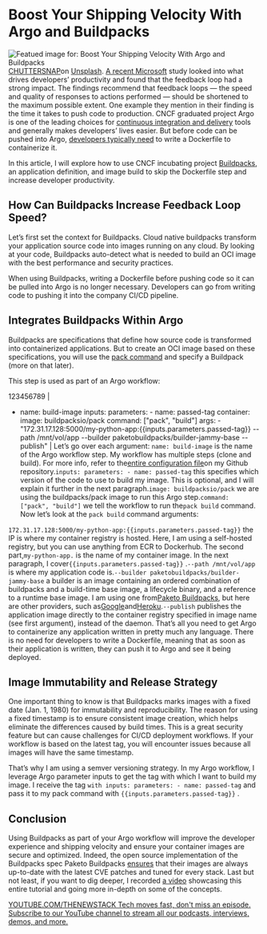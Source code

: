 # Boost Your Shipping Velocity With Argo and Buildpacks
![Featued image for: Boost Your Shipping Velocity With Argo and Buildpacks](https://cdn.thenewstack.io/media/2024/10/99798b46-chuttersnap-at5-ssyp6e4-unsplash-1024x683.jpg)
[CHUTTERSNAP](https://unsplash.com/@chuttersnap?utm_content=creditCopyText&utm_medium=referral&utm_source=unsplash)on
[Unsplash](https://unsplash.com/photos/assorted-shipping-trailers-in-port-aT5-sSYP6e4?utm_content=creditCopyText&utm_medium=referral&utm_source=unsplash).
[A recent Microsoft](https://queue.acm.org/detail.cfm?id=3595878) study looked into what drives developers’ productivity and found that the feedback loop had a strong impact. The findings recommend that feedback loops — the speed and quality of responses to actions performed — should be shortened to the maximum possible extent. One example they mention in their finding is the time it takes to push code to production.
CNCF graduated project Argo is one of the leading choices for [continuous integration and delivery](https://thenewstack.io/how-continuous-integration-and-continuous-delivery-ci-cd-enhances-devops/) tools and generally makes developers’ lives easier. But before code can be pushed into Argo, [developers typically need](https://thenewstack.io/5-things-developers-need-to-know-about-kubernetes-management/) to write a Dockerfile to containerize it.

In this article, I will explore how to use CNCF incubating project [Buildpacks](https://buildpacks.io/), an application definition, and image build to skip the Dockerfile step and increase developer productivity.

## How Can Buildpacks Increase Feedback Loop Speed?
Let’s first set the context for Buildpacks. Cloud native buildpacks transform your application source code into images running on any cloud. By looking at your code, Buildpacks auto-detect what is needed to build an OCI image with the best performance and security practices.

When using Buildpacks, writing a Dockerfile before pushing code so it can be pulled into Argo is no longer necessary. Developers can go from writing code to pushing it into the company CI/CD pipeline.

## Integrates Buildpacks Within Argo
Buildpacks are specifications that define how source code is transformed into containerized applications. But to create an OCI image based on these specifications, you will use the [pack command](https://buildpacks.io/docs/for-platform-operators/how-to/integrate-ci/pack/) and specify a Buildpack (more on that later).

This step is used as part of an Argo workflow:

123456789 |
- name: build-image inputs: parameters: - name: passed-tag container: image: buildpacksio/pack command: ["pack", "build"] args: - "172.31.17.128:5000/my-python-app:{{inputs.parameters.passed-tag}} --path /mnt/vol/app --builder paketobuildpacks/builder-jammy-base --publish" |
Let’s go over each argument:
`name: build-image`
is the name of the Argo workflow step. My workflow has multiple steps (clone and build). For more info, refer to the[entire configuration file](https://github.com/sylvainkalache/deploy-buildpack-containerized-python-app-to-argo/blob/main/pack-build-argo-workflow.yaml)on my Github repository.`inputs: parameters: - name: passed-tag`
this specifies which version of the code to use to build my image. This is optional, and I will explain it further in the next paragraph.`image: buildpacksio/pack`
we are using the buildpacks/pack image to run this Argo step.`command: ["pack", "build"]`
we tell the workflow to run the`pack build`
command.
Now let’s look at the `pack build`
command arguments:

`172.31.17.128:5000/my-python-app:{{inputs.parameters.passed-tag}}`
the IP is where my container registry is hosted. Here, I am using a self-hosted registry, but you can use anything from ECR to Dockerhub. The second part,`my-python-app.`
is the name of my container image. In the next paragraph, I cover`{{inputs.parameters.passed-tag}}`
.`--path /mnt/vol/app`
is where my application code is.`--builder paketobuildpacks/builder-jammy-base`
a builder is an image containing an ordered combination of buildpacks and a build-time base image, a lifecycle binary, and a reference to a runtime base image. I am using one from[Paketo Buildpacks](https://paketo.io/), but here are other providers, such as[Google](https://cloud.google.com/docs/buildpacks/builders)and[Heroku](https://devcenter.heroku.com/articles/buildpacks).`--publish`
publishes the application image directly to the container registry specified in image name (see first argument), instead of the daemon.
That’s all you need to get Argo to containerize any application written in pretty much any language. There is no need for developers to write a Dockerfile, meaning that as soon as their application is written, they can push it to Argo and see it being deployed.

## Image Immutability and Release Strategy
One important thing to know is that Buildpacks marks images with a fixed date (Jan. 1, 1980) for immutability and reproducibility. The reason for using a fixed timestamp is to ensure consistent image creation, which helps eliminate the differences caused by build times. This is a great security feature but can cause challenges for CI/CD deployment workflows. If your workflow is based on the latest tag, you will encounter issues because all images will have the same timestamp.

That’s why I am using a semver versioning strategy. In my Argo workflow, I leverage Argo parameter inputs to get the tag with which I want to build my image. I receive the tag `with inputs: parameters: - name: passed-tag`
and pass it to my pack command with `{{inputs.parameters.passed-tag}}`
.

## Conclusion
Using Buildpacks as part of your Argo workflow will improve the developer experience and shipping velocity and ensure your container images are secure and optimized. Indeed, the open source implementation of the Buildpacks spec Paketo Buildpacks [ensures](https://paketo.io/docs/concepts/stacks/) that their images are always up-to-date with the latest CVE patches and tuned for every stack. Last but not least, if you want to dig deeper, I recorded [a video](https://youtu.be/TojM-kmYeXA) showcasing this entire tutorial and going more in-depth on some of the concepts.

[
YOUTUBE.COM/THENEWSTACK
Tech moves fast, don't miss an episode. Subscribe to our YouTube
channel to stream all our podcasts, interviews, demos, and more.
](https://youtube.com/thenewstack?sub_confirmation=1)